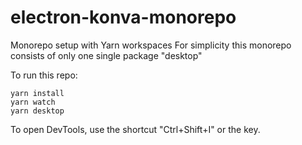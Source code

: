 # electron-konva-monorepo

Monorepo setup with Yarn workspaces
For simplicity this monorepo consists of only one single package "desktop"

To run this repo:

```
yarn install
yarn watch
yarn desktop
```

To open DevTools, use the shortcut "Ctrl+Shift+I" or the <F12> key.
